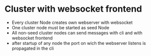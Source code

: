 Cluster with websocket frontend
===============================

* Every cluster Node creates own webserver with websocket
* One cluster node must be started as seed Node
* All non-seed cluster nodes can send messages with cli and with websocket frontend
* after startup of any node the port on wich the webserver listens is 
  propagated in the cli





